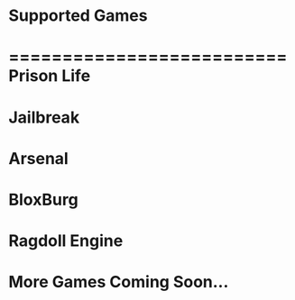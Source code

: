# Supported Games
==========================
Prison Life
==========================
Jailbreak 
==========================
Arsenal 
==========================
BloxBurg 
==========================
Ragdoll Engine
==========================

# More Games Coming Soon...
